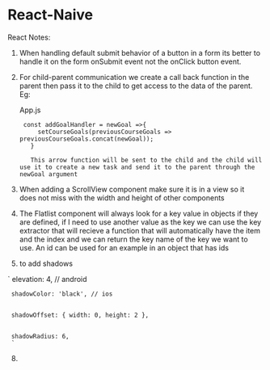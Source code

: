 # React-Naive

React Notes:

  1. When handling default submit behavior of a button in a form its better to handle it on the form onSubmit event not the onClick 
     button event.
  2. For child-parent communication we create a call back function in the parent then pass it to the child to get access to the data of the parent.
     Eg: 
        
        
        App.js
        
        
          const addGoalHandler = newGoal =>{
              setCourseGoals(previousCourseGoals => previousCourseGoals.concat(newGoal));
            }
            
            This arrow function will be sent to the child and the child will use it to create a new task and send it to the parent through the newGoal argument
            
          
        
    
  3. When adding a ScrollView component make sure it is in a view so it does not miss with the width and height of other components  
  4. The Flatlist component will always look for a key value in objects if they are defined, if I need to use another value as the key we can use the 
     key extractor that will recieve a function that will automatically have the item and the index and we can return the key name of the key we want to use.
     An id can be used for an example in an object that has ids
  6. to add shadows   

`
     elevation: 4, // android
     
     
     shadowColor: 'black', // ios
     
     
     shadowOffset: { width: 0, height: 2 },
     
     
     shadowRadius: 6,
     `
     
  8. 

